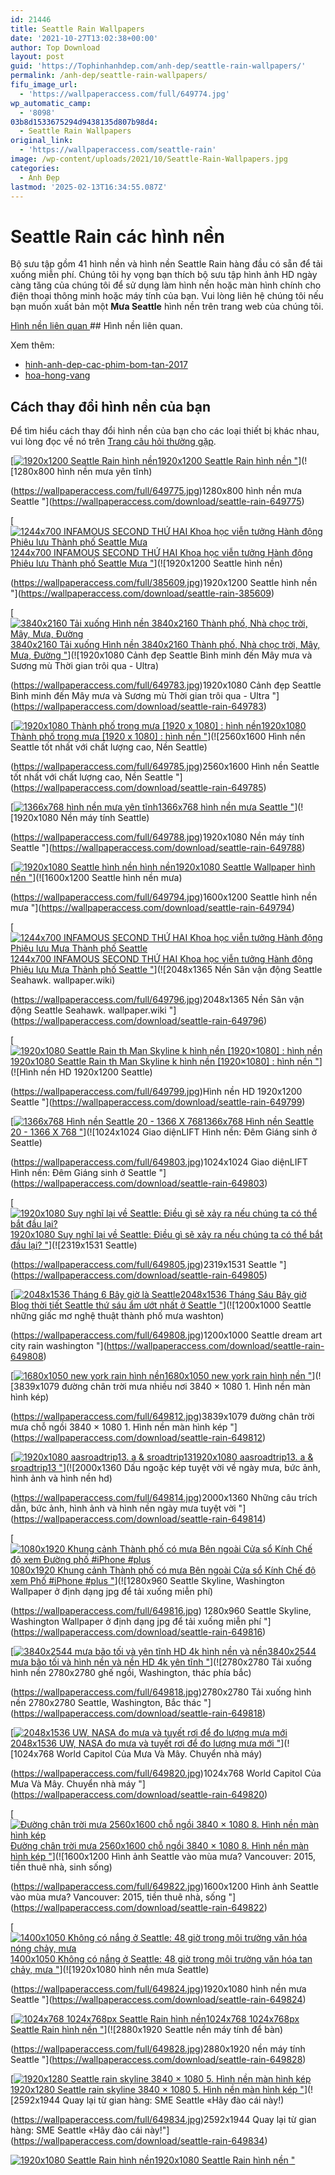 ```yaml
---
id: 21446
title: Seattle Rain Wallpapers
date: '2021-10-27T13:02:38+00:00'
author: Top Download
layout: post
guid: 'https://Tophinhanhdep.com/anh-dep/seattle-rain-wallpapers/'
permalink: /anh-dep/seattle-rain-wallpapers/
fifu_image_url:
  - 'https://wallpaperaccess.com/full/649774.jpg'
wp_automatic_camp:
  - '8098'
03b8d1533675294d9438135d807b98d4:
  - Seattle Rain Wallpapers
original_link:
  - 'https://wallpaperaccess.com/seattle-rain'
image: /wp-content/uploads/2021/10/Seattle-Rain-Wallpapers.jpg
categories:
  - Ảnh Đẹp
lastmod: '2025-02-13T16:34:55.087Z'
---
```

# Seattle Rain các hình nền

Bộ sưu tập gồm 41 hình nền và hình nền Seattle Rain hàng đầu có sẵn để tải xuống miễn phí. Chúng tôi hy vọng bạn thích bộ sưu tập hình ảnh HD ngày càng tăng của chúng tôi để sử dụng làm hình nền hoặc màn hình chính cho điện thoại thông minh hoặc máy tính của bạn. Vui lòng liên hệ chúng tôi nếu bạn muốn xuất bản một **Mưa Seattle** hình nền trên trang web của chúng tôi.

[Hình nền liên quan ](#related) ## Hình nền liên quan.

   
 Xem thêm:

   
- [hinh-anh-dep-cac-phim-bom-tan-2017](https://tophinhanhdep.com/anh-dep/hinh-anh-dep-cac-phim-bom-tan-2017/)
- [hoa-hong-vang](https://tophinhanhdep.com/hoa-hong/hoa-hong-vang/)

## Cách thay đổi hình nền của bạn

Để tìm hiểu cách thay đổi hình nền của bạn cho các loại thiết bị khác nhau, vui lòng đọc về nó trên [Trang câu hỏi thường gặp](https://tophinhanhdep.com/faq/).

  
[[![1920x1200 Seattle Rain hình nền](https://wallpaperaccess.com/full/649774.jpg)1920x1200 Seattle Rain hình nền "](https://wallpaperaccess.com/download/seattle-rain-649774)](![1280x800 hình nền mưa yên tĩnh)

(https://wallpaperaccess.com/full/649775.jpg)1280x800 hình nền mưa Seattle "](https://wallpaperaccess.com/download/seattle-rain-649775)

[[![1244x700 INFAMOUS SECOND THỨ HAI Khoa học viễn tưởng Hành động Phiêu lưu Thành phố Seattle Mưa](https://wallpaperaccess.com/full/649776.jpg)1244x700 INFAMOUS SECOND THỨ HAI Khoa học viễn tưởng Hành động Phiêu lưu Thành phố Seattle Mưa "](https://wallpaperaccess.com/download/seattle-rain-649776)](![1920x1200 Seattle hình nền)

(https://wallpaperaccess.com/full/385609.jpg)1920x1200 Seattle hình nền "](https://wallpaperaccess.com/download/seattle-rain-385609)

[[![3840x2160 Tải xuống Hình nền 3840x2160 Thành phố, Nhà chọc trời, Mây, Mưa, Đường](https://wallpaperaccess.com/full/134919.jpg)3840x2160 Tải xuống Hình nền 3840x2160 Thành phố, Nhà chọc trời, Mây, Mưa, Đường "](https://wallpaperaccess.com/download/seattle-rain-134919)](![1920x1080 Cảnh đẹp Seattle Bình minh đến Mây mưa và Sương mù Thời gian trôi qua - Ultra)

(https://wallpaperaccess.com/full/649783.jpg)1920x1080 Cảnh đẹp Seattle Bình minh đến Mây mưa và Sương mù Thời gian trôi qua - Ultra "](https://wallpaperaccess.com/download/seattle-rain-649783)

[[![1920x1080 Thành phố trong mưa [1920 x 1080] : hình nền](https://wallpaperaccess.com/full/630630.jpg)1920x1080 Thành phố trong mưa \[1920 x 1080\] : hình nền "](https://wallpaperaccess.com/download/seattle-rain-630630)](![2560x1600 Hình nền Seattle tốt nhất với chất lượng cao, Nền Seattle)

(https://wallpaperaccess.com/full/649785.jpg)2560x1600 Hình nền Seattle tốt nhất với chất lượng cao, Nền Seattle "](https://wallpaperaccess.com/download/seattle-rain-649785)

[[![1366x768 hình nền mưa yên tĩnh](https://wallpaperaccess.com/full/649787.jpg)1366x768 hình nền mưa Seattle "](https://wallpaperaccess.com/download/seattle-rain-649787)](![1920x1080 Nền máy tính Seattle)

(https://wallpaperaccess.com/full/649788.jpg)1920x1080 Nền máy tính Seattle "](https://wallpaperaccess.com/download/seattle-rain-649788)

[[![1920x1080 Seattle hình nền hình nền](https://wallpaperaccess.com/full/649790.jpg)1920x1080 Seattle Wallpaper hình nền "](https://wallpaperaccess.com/download/seattle-rain-649790)](![1600x1200 Seattle hình nền mưa)

(https://wallpaperaccess.com/full/649794.jpg)1600x1200 Seattle hình nền mưa "](https://wallpaperaccess.com/download/seattle-rain-649794)

[[![1244x700 INFAMOUS SECOND THỨ HAI Khoa học viễn tưởng Hành động Phiêu lưu Mưa Thành phố Seattle](https://wallpaperaccess.com/full/649795.jpg)1244x700 INFAMOUS SECOND THỨ HAI Khoa học viễn tưởng Hành động Phiêu lưu Mưa Thành phố Seattle "](https://wallpaperaccess.com/download/seattle-rain-649795)](![2048x1365 Nền Sân vận động Seattle Seahawk.  wallpaper.wiki)

(https://wallpaperaccess.com/full/649796.jpg)2048x1365 Nền Sân vận động Seattle Seahawk. wallpaper.wiki "](https://wallpaperaccess.com/download/seattle-rain-649796)

[[![1920x1080 Seattle Rain th Man Skyline k hình nền [1920×1080] : hình nền](https://wallpaperaccess.com/full/649798.jpg)1920x1080 Seattle Rain th Man Skyline k hình nền \[1920×1080\] : hình nền "](https://wallpaperaccess.com/download/seattle-rain-649798)](![Hình nền HD 1920x1200 Seattle)

(https://wallpaperaccess.com/full/649799.jpg)Hình nền HD 1920x1200 Seattle "](https://wallpaperaccess.com/download/seattle-rain-649799)

[[![1366x768 Hình nền Seattle 20 - 1366 X 768](https://wallpaperaccess.com/full/649800.jpg)1366x768 Hình nền Seattle 20 - 1366 X 768 "](https://wallpaperaccess.com/download/seattle-rain-649800)](![1024x1024 Giao diệnLIFT Hình nền: Đêm Giáng sinh ở Seattle)

(https://wallpaperaccess.com/full/649803.jpg)1024x1024 Giao diệnLIFT Hình nền: Đêm Giáng sinh ở Seattle "](https://wallpaperaccess.com/download/seattle-rain-649803)

[[![1920x1080 Suy nghĩ lại về Seattle: Điều gì sẽ xảy ra nếu chúng ta có thể bắt đầu lại?](https://wallpaperaccess.com/full/649804.jpg)1920x1080 Suy nghĩ lại về Seattle: Điều gì sẽ xảy ra nếu chúng ta có thể bắt đầu lại? "](https://wallpaperaccess.com/download/seattle-rain-649804)](![2319x1531 Seattle)

(https://wallpaperaccess.com/full/649805.jpg)2319x1531 Seattle "](https://wallpaperaccess.com/download/seattle-rain-649805)

[[![2048x1536 Tháng 6 Bây giờ là Seattle](https://wallpaperaccess.com/full/649806.jpg)2048x1536 Tháng Sáu Bây giờ Blog thời tiết Seattle thứ sáu ẩm ướt nhất ở Seattle "](https://wallpaperaccess.com/download/seattle-rain-649806)](![1200x1000 Seattle những giấc mơ nghệ thuật thành phố mưa washton)

(https://wallpaperaccess.com/full/649808.jpg)1200x1000 Seattle dream art city rain washington "](https://wallpaperaccess.com/download/seattle-rain-649808)

[[![1680x1050 new york rain hình nền](https://wallpaperaccess.com/full/649809.jpg)1680x1050 new york rain hình nền "](https://wallpaperaccess.com/download/seattle-rain-649809)](![3839x1079 đường chân trời mưa nhiều nơi 3840 × 1080 1. Hình nền màn hình kép)

(https://wallpaperaccess.com/full/649812.jpg)3839x1079 đường chân trời mưa chỗ ngồi 3840 × 1080 1. Hình nền màn hình kép "](https://wallpaperaccess.com/download/seattle-rain-649812)

[[![1920x1080 aasroadtrip13.  a & sroadtrip13](https://wallpaperaccess.com/full/649813.jpg)1920x1080 aasroadtrip13. a &amp; sroadtrip13 "](https://wallpaperaccess.com/download/seattle-rain-649813)](![2000x1360 Dấu ngoặc kép tuyệt vời về ngày mưa, bức ảnh, hình ảnh và hình nền hd)

(https://wallpaperaccess.com/full/649814.jpg)2000x1360 Những câu trích dẫn, bức ảnh, hình ảnh và hình nền ngày mưa tuyệt vời "](https://wallpaperaccess.com/download/seattle-rain-649814)

[[![1080x1920 Khung cảnh Thành phố có mưa Bên ngoài Cửa sổ Kính Chế độ xem Đường phố #iPhone #plus](https://wallpaperaccess.com/full/218370.jpg)1080x1920 Khung cảnh Thành phố có mưa Bên ngoài Cửa sổ Kính Chế độ xem Phố #iPhone #plus "](https://wallpaperaccess.com/download/seattle-rain-218370)](![1280x960 Seattle Skyline, Washington Wallpaper ở định dạng jpg để tải xuống miễn phí)

(https://wallpaperaccess.com/full/649816.jpg) 1280x960 Seattle Skyline, Washington Wallpaper ở định dạng jpg để tải xuống miễn phí "](https://wallpaperaccess.com/download/seattle-rain-649816)

[[![3840x2544 mưa bão tối và yên tĩnh HD 4k hình nền và nền](https://wallpaperaccess.com/full/649817.jpg)3840x2544 mưa bão tối và hình nền và nền HD 4k yên tĩnh "](https://wallpaperaccess.com/download/seattle-rain-649817)](![2780x2780 Tải xuống hình nền 2780x2780 ghế ngồi, Washington, thác phía bắc)

(https://wallpaperaccess.com/full/649818.jpg)2780x2780 Tải xuống hình nền 2780x2780 Seattle, Washington, Bắc thác "](https://wallpaperaccess.com/download/seattle-rain-649818)

[[![2048x1536 UW, NASA đo mưa và tuyết rơi để đo lượng mưa mới](https://wallpaperaccess.com/full/649819.jpg)2048x1536 UW, NASA đo mưa và tuyết rơi để đo lượng mưa mới "](https://wallpaperaccess.com/download/seattle-rain-649819)](![1024x768 World Capitol Của Mưa Và Mây.  Chuyển nhà máy)

(https://wallpaperaccess.com/full/649820.jpg)1024x768 World Capitol Của Mưa Và Mây. Chuyển nhà máy "](https://wallpaperaccess.com/download/seattle-rain-649820)

[[![Đường chân trời mưa 2560x1600 chỗ ngồi 3840 × 1080 8. Hình nền màn hình kép](https://wallpaperaccess.com/full/649821.jpg)Đường chân trời mưa 2560x1600 chỗ ngồi 3840 × 1080 8. Hình nền màn hình kép "](https://wallpaperaccess.com/download/seattle-rain-649821)](![1600x1200 Hình ảnh Seattle vào mùa mưa?  Vancouver: 2015, tiền thuê nhà, sinh sống)

(https://wallpaperaccess.com/full/649822.jpg)1600x1200 Hình ảnh Seattle vào mùa mưa? Vancouver: 2015, tiền thuê nhà, sống "](https://wallpaperaccess.com/download/seattle-rain-649822)

[[![1400x1050 Không có nắng ở Seattle: 48 giờ trong môi trường văn hóa nóng chảy, mưa](https://wallpaperaccess.com/full/649823.jpg)1400x1050 Không có nắng ở Seattle: 48 giờ trong môi trường văn hóa tan chảy, mưa "](https://wallpaperaccess.com/download/seattle-rain-649823)](![1920x1080 hình nền mưa Seattle)

(https://wallpaperaccess.com/full/649824.jpg)1920x1080 hình nền mưa Seattle "](https://wallpaperaccess.com/download/seattle-rain-649824)

[[![1024x768 1024x768px Seattle Rain hình nền](https://wallpaperaccess.com/full/649825.jpg)1024x768 1024x768px Seattle Rain hình nền "](https://wallpaperaccess.com/download/seattle-rain-649825)](![2880x1920 Seattle nền máy tính để bàn)

(https://wallpaperaccess.com/full/649828.jpg)2880x1920 nền máy tính Seattle "](https://wallpaperaccess.com/download/seattle-rain-649828)

[[![1920x1280 Seattle rain skyline 3840 × 1080 5. Hình nền màn hình kép](https://wallpaperaccess.com/full/649833.jpg)1920x1280 Seattle rain skyline 3840 × 1080 5. Hình nền màn hình kép "](https://wallpaperaccess.com/download/seattle-rain-649833)](![2592x1944 Quay lại từ gian hàng: SME Seattle «Hãy đào cái này!)

(https://wallpaperaccess.com/full/649834.jpg)2592x1944 Quay lại từ gian hàng: SME Seattle «Hãy đào cái này!"](https://wallpaperaccess.com/download/seattle-rain-649834)

[![1920x1080 Seattle Rain hình nền](https://wallpaperaccess.com/full/649835.jpg)1920x1080 Seattle Rain hình nền "](https://wallpaperaccess.com/download/seattle-rain-649835)
